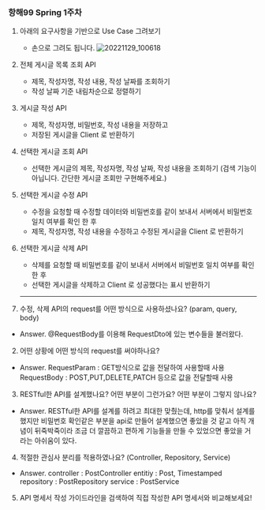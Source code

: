 ### 항해99 Spring 1주차

1. 아래의 요구사항을 기반으로 Use Case 그려보기
    - 손으로 그려도 됩니다.
    ![20221129_100618](https://user-images.githubusercontent.com/114788315/204953233-fecd0135-4693-4ec0-9a59-ea862449f67d.png)

    
2. 전체 게시글 목록 조회 API
    - 제목, 작성자명, 작성 내용, 작성 날짜를 조회하기
    - 작성 날짜 기준 내림차순으로 정렬하기
    
3. 게시글 작성 API
    - 제목, 작성자명, 비밀번호, 작성 내용을 저장하고
    - 저장된 게시글을 Client 로 반환하기
    
4. 선택한 게시글 조회 API
    - 선택한 게시글의 제목, 작성자명, 작성 날짜, 작성 내용을 조회하기 
    (검색 기능이 아닙니다. 간단한 게시글 조회만 구현해주세요.)
    
5. 선택한 게시글 수정 API
    - 수정을 요청할 때 수정할 데이터와 비밀번호를 같이 보내서 서버에서 비밀번호 일치 여부를 확인 한 후
    - 제목, 작성자명, 작성 내용을 수정하고 수정된 게시글을 Client 로 반환하기
    
6. 선택한 게시글 삭제 API
    - 삭제를 요청할 때 비밀번호를 같이 보내서 서버에서 비밀번호 일치 여부를 확인 한 후
    - 선택한 게시글을 삭제하고 Client 로 성공했다는 표시 반환하기
    
    ---------------------------------------------------------------------------------------------------
    
1. 수정, 삭제 API의 request를 어떤 방식으로 사용하셨나요? (param, query, body)
  
 - Answer. @RequestBody를 이용해 RequestDto에 있는 변수들을 불러왔다.
  
2. 어떤 상황에 어떤 방식의 request를 써야하나요?

 - Answer. RequestParam : GET방식으로 값을 전달하여 사용할때 사용
          RequestBody : POST,PUT,DELETE,PATCH 등으로 값을 전달할때 사용

3. RESTful한 API를 설계했나요? 어떤 부분이 그런가요? 어떤 부분이 그렇지 않나요?

 - Answer. RESTful한 API를 설계를 하려고 최대한 맞췄는데, http를 맞춰서 설계를 했지만
          비밀번호 확인같은 부분을 api로 만들어 설계했으면 좋았을 것 같고
          아직 개념이 뒤죽박죽이라 조금 더 깔끔하고 편하게 기능들을 만들 수 있었으면 좋았을 거라는 아쉬움이 있다.

4. 적절한 관심사 분리를 적용하였나요? (Controller, Repository, Service)

  - Answer. controller : PostController
          entitiy : Post, Timestamped
          repository : PostRepository
          service : PostService

5. API 명세서 작성 가이드라인을 검색하여 직접 작성한 API 명세서와 비교해보세요!
